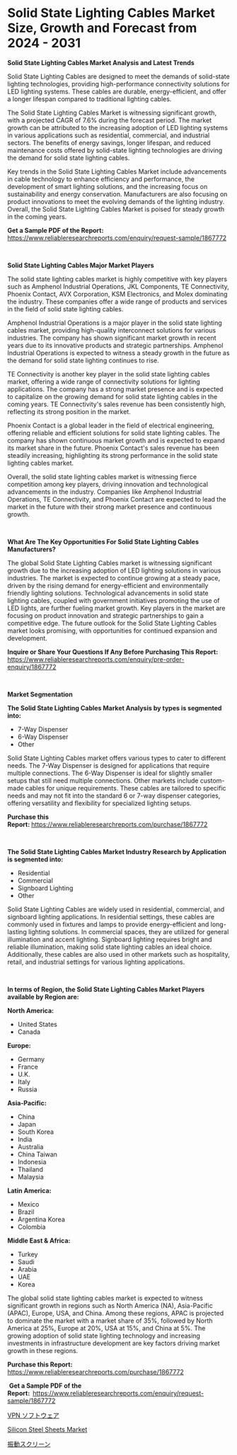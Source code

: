 <p><h1>Solid State Lighting Cables Market Size, Growth and Forecast from 2024 - 2031</h1></p><p><strong>Solid State Lighting Cables Market Analysis and Latest Trends</strong></p>
<p><p>Solid State Lighting Cables are designed to meet the demands of solid-state lighting technologies, providing high-performance connectivity solutions for LED lighting systems. These cables are durable, energy-efficient, and offer a longer lifespan compared to traditional lighting cables.</p><p>The Solid State Lighting Cables Market is witnessing significant growth, with a projected CAGR of 7.6% during the forecast period. The market growth can be attributed to the increasing adoption of LED lighting systems in various applications such as residential, commercial, and industrial sectors. The benefits of energy savings, longer lifespan, and reduced maintenance costs offered by solid-state lighting technologies are driving the demand for solid state lighting cables.</p><p>Key trends in the Solid State Lighting Cables Market include advancements in cable technology to enhance efficiency and performance, the development of smart lighting solutions, and the increasing focus on sustainability and energy conservation. Manufacturers are also focusing on product innovations to meet the evolving demands of the lighting industry. Overall, the Solid State Lighting Cables Market is poised for steady growth in the coming years.</p></p>
<p><strong>Get a Sample PDF of the Report:&nbsp;</strong> <a href="https://www.reliableresearchreports.com/enquiry/request-sample/1867772">https://www.reliableresearchreports.com/enquiry/request-sample/1867772</a></p>
<p>&nbsp;</p>
<p><strong>Solid State Lighting Cables Major Market Players</strong></p>
<p><p>The solid state lighting cables market is highly competitive with key players such as Amphenol Industrial Operations, JKL Components, TE Connectivity, Phoenix Contact, AVX Corporation, KSM Electronics, and Molex dominating the industry. These companies offer a wide range of products and services in the field of solid state lighting cables.</p><p>Amphenol Industrial Operations is a major player in the solid state lighting cables market, providing high-quality interconnect solutions for various industries. The company has shown significant market growth in recent years due to its innovative products and strategic partnerships. Amphenol Industrial Operations is expected to witness a steady growth in the future as the demand for solid state lighting continues to rise.</p><p>TE Connectivity is another key player in the solid state lighting cables market, offering a wide range of connectivity solutions for lighting applications. The company has a strong market presence and is expected to capitalize on the growing demand for solid state lighting cables in the coming years. TE Connectivity's sales revenue has been consistently high, reflecting its strong position in the market.</p><p>Phoenix Contact is a global leader in the field of electrical engineering, offering reliable and efficient solutions for solid state lighting cables. The company has shown continuous market growth and is expected to expand its market share in the future. Phoenix Contact's sales revenue has been steadily increasing, highlighting its strong performance in the solid state lighting cables market.</p><p>Overall, the solid state lighting cables market is witnessing fierce competition among key players, driving innovation and technological advancements in the industry. Companies like Amphenol Industrial Operations, TE Connectivity, and Phoenix Contact are expected to lead the market in the future with their strong market presence and continuous growth.</p></p>
<p>&nbsp;</p>
<p><strong>What Are The Key Opportunities For Solid State Lighting Cables Manufacturers?</strong></p>
<p><p>The global Solid State Lighting Cables market is witnessing significant growth due to the increasing adoption of LED lighting solutions in various industries. The market is expected to continue growing at a steady pace, driven by the rising demand for energy-efficient and environmentally friendly lighting solutions. Technological advancements in solid state lighting cables, coupled with government initiatives promoting the use of LED lights, are further fueling market growth. Key players in the market are focusing on product innovation and strategic partnerships to gain a competitive edge. The future outlook for the Solid State Lighting Cables market looks promising, with opportunities for continued expansion and development.</p></p>
<p><strong>Inquire or Share Your Questions If Any Before Purchasing This Report:</strong> <a href="https://www.reliableresearchreports.com/enquiry/pre-order-enquiry/1867772">https://www.reliableresearchreports.com/enquiry/pre-order-enquiry/1867772</a></p>
<p>&nbsp;</p>
<p><strong>Market Segmentation</strong></p>
<p><strong>The Solid State Lighting Cables Market Analysis by types is segmented into:</strong></p>
<p><ul><li>7-Way Dispenser</li><li>6-Way Dispenser</li><li>Other</li></ul></p>
<p><p>Solid State Lighting Cables market offers various types to cater to different needs. The 7-Way Dispenser is designed for applications that require multiple connections. The 6-Way Dispenser is ideal for slightly smaller setups that still need multiple connections. Other markets include custom-made cables for unique requirements. These cables are tailored to specific needs and may not fit into the standard 6 or 7-way dispenser categories, offering versatility and flexibility for specialized lighting setups.</p></p>
<p><strong>Purchase this Report:&nbsp;</strong><a href="https://www.reliableresearchreports.com/purchase/1867772">https://www.reliableresearchreports.com/purchase/1867772</a></p>
<p>&nbsp;</p>
<p><strong>The Solid State Lighting Cables Market Industry Research by Application is segmented into:</strong></p>
<p><ul><li>Residential</li><li>Commercial</li><li>Signboard Lighting</li><li>Other</li></ul></p>
<p><p>Solid State Lighting Cables are widely used in residential, commercial, and signboard lighting applications. In residential settings, these cables are commonly used in fixtures and lamps to provide energy-efficient and long-lasting lighting solutions. In commercial spaces, they are utilized for general illumination and accent lighting. Signboard lighting requires bright and reliable illumination, making solid state lighting cables an ideal choice. Additionally, these cables are also used in other markets such as hospitality, retail, and industrial settings for various lighting applications.</p></p>
<p>&nbsp;</p>
<p><strong>In terms of Region, the Solid State Lighting Cables Market Players available by Region are:</strong></p>
<p>
    <p> <strong> North America: </strong>
        <ul>
            <li>United States</li>
            <li>Canada</li>
        </ul>
        </p> 
    <p> <strong> Europe: </strong>
        <ul>
            <li>Germany</li>
            <li>France</li>
            <li>U.K.</li>
            <li>Italy</li>
            <li>Russia</li>
        </ul>
        </p> 
    <p> <strong> Asia-Pacific: </strong>
        <ul>
            <li>China</li>
            <li>Japan</li>
            <li>South Korea</li>
            <li>India</li>
            <li>Australia</li>
            <li>China Taiwan</li>
            <li>Indonesia</li>
            <li>Thailand</li>
            <li>Malaysia</li>
        </ul>
        </p> 
    <p> <strong> Latin America: </strong>
        <ul>
            <li>Mexico</li>
            <li>Brazil</li>
            <li>Argentina Korea</li>
            <li>Colombia</li>
        </ul>
        </p> 
    <p> <strong> Middle East & Africa: </strong>
        <ul>
            <li>Turkey</li>
            <li>Saudi</li>
            <li>Arabia</li>
            <li>UAE</li>
            <li>Korea</li>
        </ul>
    </p>
    </p>
<p><p>The global solid state lighting cables market is expected to witness significant growth in regions such as North America (NA), Asia-Pacific (APAC), Europe, USA, and China. Among these regions, APAC is projected to dominate the market with a market share of 35%, followed by North America at 25%, Europe at 20%, USA at 15%, and China at 5%. The growing adoption of solid state lighting technology and increasing investments in infrastructure development are key factors driving market growth in these regions.</p></p>
<p><strong>Purchase this Report: </strong><a href="https://www.reliableresearchreports.com/purchase/1867772">https://www.reliableresearchreports.com/purchase/1867772</a></p>
<p>&nbsp;<strong>Get a Sample PDF of the Report:&nbsp;&nbsp;</strong><a href="https://www.reliableresearchreports.com/enquiry/request-sample/1867772">https://www.reliableresearchreports.com/enquiry/request-sample/1867772</a></p>
<p><strong></strong></p>
<p><p><a href="https://github.com/RodHoppe07/Market-Research-Report-List-1/blob/main/928233316969.md">VPN ソフトウェア</a></p><p><a href="https://metal-farmhouse-e95.notion.site/Silicon-Steel-Sheets-Market-Size-Evaluating-its-Market-Trends-Growth-and-Projections-2024-2031-b1f7c9f218d041eca09e5ea8bf62e601">Silicon Steel Sheets Market</a></p><p><a href="https://github.com/laurenreichert/Market-Research-Report-List-1/blob/main/643274916968.md">振動スクリーン</a></p></p>